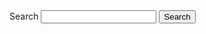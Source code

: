 <link href="/assets/css/prototype/approved/search-styled.scss" rel="stylesheet">
<form class="usa-search usa-search--small" role="search">
    <label class="usa-sr-only" for="extended-search-field-en-small">
    Search
    </label>
    <input
    class="usa-input"
    id="extended-search-field-en-small"
    type="search"
    name="search"
    />
    <button class="search__button" type="submit">
    <span class="usa-sr-only">Search</span>
    </button>
</form>